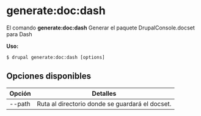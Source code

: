 # generate:doc:dash
El comando **generate:doc:dash** Generar el paquete DrupalConsole.docset para Dash

**Uso:**
```
$ drupal generate:doc:dash [options] 
```

## Opciones disponibles
Opción | Detalles
-------|-------------
--path | Ruta al directorio donde se guardará el docset.
